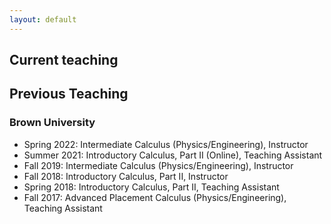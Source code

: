 ```yaml
---
layout: default
---
```


## Current teaching




## Previous Teaching
### Brown University
 - Spring 2022: Intermediate Calculus (Physics/Engineering), Instructor
 - Summer 2021: Introductory Calculus, Part II (Online), Teaching Assistant
 - Fall 2019: Intermediate Calculus (Physics/Engineering), Instructor
 - Fall 2018: Introductory Calculus, Part II, Instructor
 - Spring 2018: Introductory Calculus, Part II, Teaching Assistant
 - Fall 2017: Advanced Placement Calculus (Physics/Engineering), Teaching Assistant
